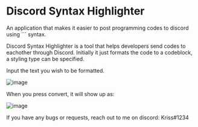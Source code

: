 # Discord Syntax Highlighter
 An application that makes it easier to post programming codes to discord using ``` syntax.

Discord Syntax Highlighter is a tool that helps developers send codes to eachother through Discord.
Initially it just formats the code to a codeblock, a styling type can be specified.

Input the text you wish to be formatted.

![image](https://user-images.githubusercontent.com/10790999/125197730-2b3b2900-e25f-11eb-92a6-8c1c8635a8fb.png)


When you press convert, it will show up as:

![image](https://user-images.githubusercontent.com/10790999/125197766-45750700-e25f-11eb-8818-48fb55f13858.png)

If you have any bugs or requests, reach out to me on discord: Kriss#1234
